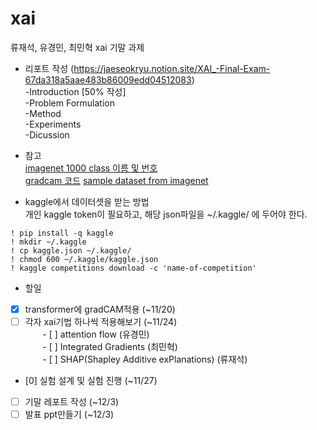 # xai

류재석, 유경민, 최민혁 xai 기말 과제

* 리포트 작성 (https://jaeseokryu.notion.site/XAI_-Final-Exam-67da318a5aae483b86009edd04512083) </br>
  -Introduction [50% 작성] <br/>
  -Problem Formulation <br/>
  -Method <br/>
  -Experiments <br/>
  -Dicussion <br/>

* 참고 <br/>
[imagenet 1000 class 이름 및 번호](https://gist.github.com/yrevar/942d3a0ac09ec9e5eb3a) <br/>
[gradcam 코드](https://github.com/jacobgil/pytorch-grad-cam)
[sample dataset from imagenet](https://www.kaggle.com/datasets/utkarshsaxenadn/animal-image-classification-dataset)

* kaggle에서 데이터셋을 받는 방법 <br/>
개인 kaggle token이 필요하고, 해당 json파일을 ~/.kaggle/ 에 두어야 한다. <br/>

`! pip install -q kaggle` <br/>
`! mkdir ~/.kaggle` <br/>
`! cp kaggle.json ~/.kaggle/` <br/>
`! chmod 600 ~/.kaggle/kaggle.json` <br/>
`! kaggle competitions download -c 'name-of-competition'` <br/>

* 할일
- [x] transformer에 gradCAM적용 (~11/20) <br/>
- [ ] 각자 xai기법 하나씩 적용해보기 (~11/24) <br/>
&nbsp;&nbsp;&nbsp;&nbsp;&nbsp;&nbsp; - [ ] attention flow (유경민) <br/>
&nbsp;&nbsp;&nbsp;&nbsp;&nbsp;&nbsp; - [ ] Integrated Gradients (최민혁) <br/>
&nbsp;&nbsp;&nbsp;&nbsp;&nbsp;&nbsp; - [ ] SHAP(Shapley Additive exPlanations)
(류재석) <br/>
- [0] 실험 설계 및 실험 진행 (~11/27) <br/>
- [ ] 기말 레포트 작성 (~12/3) <br/>
- [ ] 발표 ppt만들기 (~12/3) <br/>
